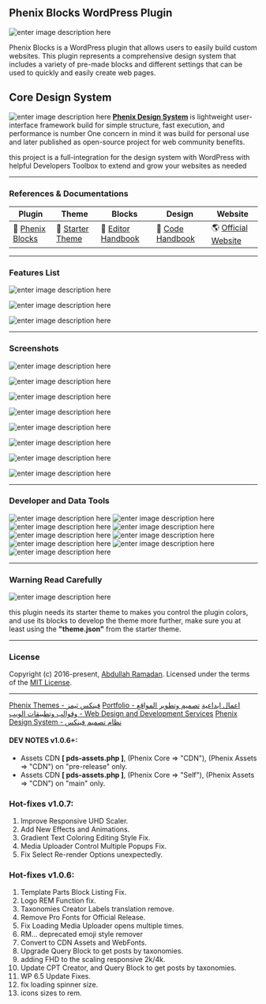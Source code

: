 
  
  
## Phenix Blocks WordPress Plugin

![enter image description here](https://phenixthemes.com/px-plugins/pdb-01.png)

Phenix Blocks is a WordPress plugin that allows users to easily build custom websites. This plugin represents a comprehensive design system that includes a variety of pre-made blocks and different settings that can be used to quickly and easily create web pages.

  ## Core Design System

![enter image description here](https://phenixthemes.com/px-plugins/design-showcase.jpg)
**[Phenix Design System](https://phenixthemes.com/demo/)** is lightweight user-interface framework build for simple structure, fast execution, and performance is number One concern in mind it was build for personal use and later published as open-source project for web community benefits.

this project is a full-integration for the design system with WordPress with helpful Developers Toolbox to extend and grow your websites as needed

----------

### **References & Documentations**

 Plugin | Theme | Blocks | Design | Website
--- | --- | --- | --- | ---
🧩 [Phenix Blocks](https://github.com/EngCode/phenix-blocks) |🎨 [Starter Theme](https://github.com/EngCode/pds-starter-free) | 📕 [Editor Handbook](https://phenixthemes.notion.site/Phenix-Blocks-Documentation-b7ae033ce7484e8f98209d7587a94792?pvs=74) | 📘 [Code Handbook](https://phenixthemes.notion.site/Phenix-Design-System-efcfa4d3839946989a4f94ee5e0480c3?pvs=74) | 🌎 [Official Website](https://phenixthemes.com/demo/) 

----------

### **Features List**

![enter image description here](https://phenixthemes.com/px-plugins/block-list.png)

![enter image description here](https://phenixthemes.com/px-plugins/features-1.png)

![enter image description here](https://phenixthemes.com/px-plugins/features-2.png)

  

----------

### **Screenshots**

![enter image description here](https://phenixthemes.com/px-plugins/pdb-08.png)

  

![enter image description here](https://phenixthemes.com/px-plugins/pdb-02.png)

![enter image description here](https://phenixthemes.com/px-plugins/pdb-03.png)

![enter image description here](https://phenixthemes.com/px-plugins/pdb-04.png)

![enter image description here](https://phenixthemes.com/px-plugins/pdb-05.png)

![enter image description here](https://phenixthemes.com/px-plugins/pdb-06.png)

![enter image description here](https://phenixthemes.com/px-plugins/pdb-07.png)

![enter image description here](https://phenixthemes.com/px-plugins/toolbar.png)

  ----------

### Developer and Data Tools
![enter image description here](https://phenixthemes.com/px-plugins/pdb-09.png)
![enter image description here](https://phenixthemes.com/px-plugins/pdb-10.jpeg)
![enter image description here](https://phenixthemes.com/px-plugins/pdb-11.png)
![enter image description here](https://phenixthemes.com/px-plugins/pdb-12.jpeg)
![enter image description here](https://phenixthemes.com/px-plugins/pdb-13.png)
![enter image description here](https://phenixthemes.com/px-plugins/pdb-15.png)
![enter image description here](https://phenixthemes.com/px-plugins/pdb-16.png)
![enter image description here](https://phenixthemes.com/px-plugins/pdb-17.png)
![enter image description here](https://phenixthemes.com/px-plugins/pdb-18.png)

----------

### Warning Read Carefully

![enter image description here](https://phenixthemes.com/px-plugins/pdb-07.jpeg)

this plugin needs its starter theme to makes you control the plugin colors, and use its blocks to develop the theme more further, make sure you at least using the **"theme.json"** from the starter theme.

  

----

  

### License

Copyright (c) 2016-present, [Abdullah Ramadan](https://phenixthemes.com/abdullah-ramadan). Licensed under the terms of the [MIT License](https://opensource.org/licenses/MIT).

----

<a href="https://phenixthemes.com" target="_blank" rel="external">Phenix Themes - فينكس ثيمز</a>
<a href="https://phenixthemes.com/portfolio/" target="_blank" rel="external">Portfolio - اعمال ابداعية</a>
<a href="https://phenixthemes.com/services/" target="_blank" rel="external">تصميم وتطوير المواقع وقوالب وتطبيقات الويب  - Web Design and Development Services</a>
<a href="https://phenixthemes.com/demo/" target="_blank" rel="external">Phenix Design System - نظام تصميم فينكس</a>


#### DEV NOTES v1.0.6+:
  - Assets CDN **[ pds-assets.php ]**, (Phenix Core => "CDN"), (Phenix Assets => "CDN") on "pre-release" only.
  - Assets CDN **[ pds-assets.php ]**, (Phenix Core => "Self"), (Phenix Assets => "CDN") on "main" only.

### Hot-fixes v1.0.7:

1. Improve Responsive UHD Scaler.
4. Add New Effects and Animations.
2. Gradient Text Coloring Editing Style Fix.
3. Media Uploader Control Multiple Popups Fix.
4. Fix Select Re-render Options unexpectedly.

### Hot-fixes v1.0.6:

1. Template Parts Block Listing Fix.
2. Logo REM Function fix.
3. Taxonomies Creator Labels translation remove.
4. Remove Pro Fonts for Official Release.
5. Fix Loading Media Uploader opens multiple times.
6. RM... deprecated emoji style remover
7. Convert to CDN Assets and WebFonts.
8. Upgrade Query Block to get posts by taxonomies.
9. adding FHD to the scaling responsive 2k/4k.
11. Update CPT Creator, and Query Block to get posts by taxonomies.
12. WP 6.5 Update Fixes.
13. fix loading spinner size.
14. icons sizes to rem.
